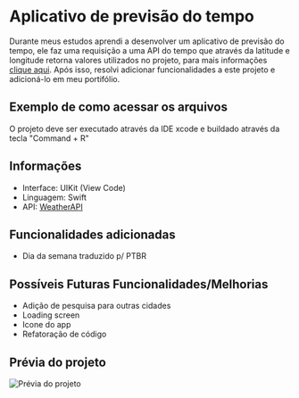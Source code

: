 # Aplicativo de previsão do tempo

Durante meus estudos aprendi a desenvolver um aplicativo de previsão do tempo, ele faz uma requisição a uma API do tempo que através da latitude e longitude retorna valores utilizados no projeto, para mais informações [clique aqui](https://github.com/dev-luis-paulo/Estudos/tree/main/Weather%20App%20-%20Introdu%C3%A7%C3%A3o%20ao%20desenvolvimento%20iOS%20(Attekita%20DeV)). Após isso, resolvi adicionar funcionalidades a este projeto e adicioná-lo em meu portifólio.

## Exemplo de como acessar os arquivos

O projeto deve ser executado através da IDE xcode e buildado através da tecla "Command + R"

## Informações
- Interface: UIKit (View Code)
- Linguagem: Swift
- API: [WeatherAPI](https://openweathermap.org)

## Funcionalidades adicionadas
- Dia da semana traduzido p/ PTBR

## Possíveis Futuras Funcionalidades/Melhorias
- Adição de pesquisa para outras cidades
- Loading screen
- Icone do app
- Refatoração de código

## Prévia do projeto
![Prévia do projeto](aparenciaAPP.png)
